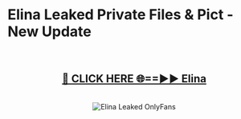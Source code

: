 # Elina Leaked Private Files & Pict - New Update
<br>
<div align="center">
<h2><a href="https://mediafilles.blogspot.com/?title=Elina" rel="nofollow">🔴 CLICK HERE 🌐==►► Elina</a></h2>
<br>
<a href="https://mediafilles.blogspot.com/?title=Elina" rel="nofollow" data-target="animated-image.originalLink"><img src="https://i.ibb.co.com/WyWwxjT/player-gif2.gif" alt="Elina Leaked OnlyFans" style="max-width: 100%; display: inline-block;" data-target="animated-image.originalImage"></a>
</div>
<br>
